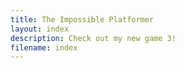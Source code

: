 ```yaml
---
title: The Impossible Platformer 
layout: index
description: Check out my new game 3!
filename: index
---
```

